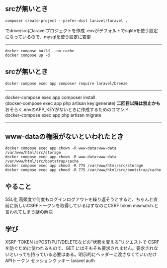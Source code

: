 ## srcが無いとき
```
composer create-project --prefer-dist laravel/laravel .
```
でdrive/srcにlaravelプロジェクトを作成
.envがデフォルトでsqliteを使う設定になっているので、mysqlを使う設定に変更

---
```
docker compose build --no-cache  
docker compose up -d
```

## srcが無いとき
```
docker compose exec app composer require laravel/breeze
```
---
docker-compose exec app composer install  
(docker-compose exec app php artisan key:generate) **二回目以降は禁止かも**  
おそらく.envのAPP_KEYがないときに作成するためのコマンド  
docker-compose exec app php artisan migrate

---
## www-dataの権限がないといわれたとき
```
docker compose exec app chown -R www-data:www-data /var/www/html/src/storage
docker compose exec app chown -R www-data:www-data /var/www/html/src/bootstrap/cache
docker compose exec app chmod -R 775 /var/www/html/src/storage
docker compose exec app chmod -R 775 /var/www/html/src/bootstrap/cache
```

## やること
SSL化
高頻度で何度もログインログアウトを繰り返そうとすると、ちゃんと直前に新しいCSRFトークンを取得しているはずなのにCSRF token mismatch.と言われてしまう謎の解決

## 学び
XSRF-TOKEN はPOST/PUT/DELETEなどの“状態を変える”リクエストで CSRF を防ぐために使われるもので、GET にはそもそも要求されません。要求されないといっても持っている必要はある。明示的にヘッダーに渡さなくていいだけ
APIトークン
セッションクッキー
laravel auth